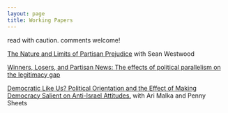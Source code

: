 ```yaml
---
layout: page
title: Working Papers
---
```


read with caution. comments welcome!

[The Nature and Limits of Partisan Prejudice](https://dl.dropboxusercontent.com/u/42416194/workingpapers/naturelimits.pdf)
with Sean Westwood

[Winners, Losers, and Partisan News: The effects of political parallelism on the legitimacy gap](https://dl.dropboxusercontent.com/u/42416194/workingpapers/lelkespolpar.pdf)

[Democratic Like Us? Political Orientation and the Effect of Making Democracy Salient on Anti-Israel Attitudes.](https://dl.dropboxusercontent.com/u/42416194/workingpapers/democraticlikeus.pdf)
with Ari Malka and Penny Sheets
